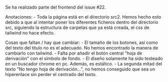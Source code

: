 Se ha realizado parte del frontend del issue #22.

Anotaciones:
    - Toda la página está en el directorio src2. Hemos hecho esto debido a que al intentar poner los diferentes ficheros dentro del directorio src, siguiendo la estructura de carpetas que ya está creada, el css de tailwind no hace efecto. 

Cosas que faltan / hay que cambiar:
    - El tamaño de los botones, así como del texto del titulo no es el adecuado. No hemos encontrado la manera de cambiarlo con tailwind.
    - Falta por añadir el botón central "hoja de derivación" con el símbolo de fondo.
    - El diseño solamente ha sido testeado en un buscador chrome en pc. Además, es estático.
    - La segunda mitad del texto "No tengo hoja de derivación...", no hemos conseguido que sea un hiperenlace sin perder el centrado del texto.